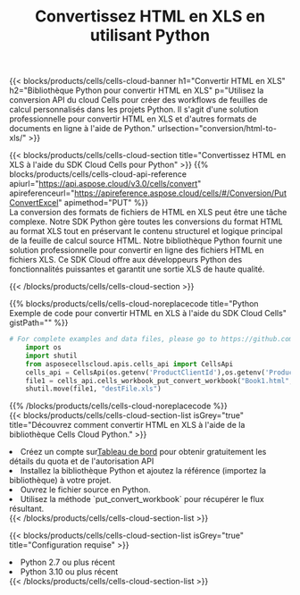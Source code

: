 ﻿---
title:  Convertissez HTML en XLS en utilisant Python
description:  Utilisation du SDK Cloud Aspose.Cells pour Python pour convertir un fichier au format HTML en fichier au format XLS.
kwords: Excel, Convert HTML to XLS, REST, Python
howto: How to convert HTML to XLS using Aspose.Cells Cloud Python library.
---
{{< blocks/products/cells/cells-cloud-banner h1="Convertir HTML en XLS" h2="Bibliothèque Python pour convertir HTML en XLS" p="Utilisez la conversion API du cloud Cells pour créer des workflows de feuilles de calcul personnalisés dans les projets Python. Il s\'agit d\'une solution professionnelle pour convertir HTML en XLS et d\'autres formats de documents en ligne à l\'aide de Python." urlsection="conversion/html-to-xls/" >}}

{{< blocks/products/cells/cells-cloud-section title="Convertissez HTML en XLS à l\'aide du SDK Cloud Cells pour Python" >}}
{{% blocks/products/cells/cells-cloud-api-reference apiurl="https://api.aspose.cloud/v3.0/cells/convert" apireferenceurl="https://apireference.aspose.cloud/cells/#/Conversion/PutConvertExcel" apimethod="PUT" %}}
<br/>
La conversion des formats de fichiers de HTML en XLS peut être une tâche complexe. Notre SDK Python gère toutes les conversions du format HTML au format XLS tout en préservant le contenu structurel et logique principal de la feuille de calcul source HTML. Notre bibliothèque Python fournit une solution professionnelle pour convertir en ligne des fichiers HTML en fichiers XLS. Ce SDK Cloud offre aux développeurs Python des fonctionnalités puissantes et garantit une sortie XLS de haute qualité.

{{< /blocks/products/cells/cells-cloud-section >}}

{{% blocks/products/cells/cells-cloud-noreplacecode title="Python Exemple de code pour convertir HTML en XLS à l\'aide du SDK Cloud Cells" gistPath="" %}}
 
```python
# For complete examples and data files, please go to https://github.com/aspose-cells-cloud/aspose-cells-cloud-python/
    import os
    import shutil
    from asposecellscloud.apis.cells_api import CellsApi
    cells_api = CellsApi(os.getenv('ProductClientId'),os.getenv('ProductClientSecret'))
    file1 = cells_api.cells_workbook_put_convert_workbook("Book1.html",format="xls")
    shutil.move(file1, "destFile.xls")     
```
 
{{% /blocks/products/cells/cells-cloud-noreplacecode %}}
<br/>
{{< blocks/products/cells/cells-cloud-section-list isGrey="true" title="Découvrez comment convertir HTML en XLS à l\'aide de la bibliothèque Cells Cloud Python." >}}
<li> Créez un compte sur<a href="https://dashboard.aspose.cloud/">Tableau de bord</a> pour obtenir gratuitement les détails du quota et de l'autorisation API</li>
<li>Installez la bibliothèque Python et ajoutez la référence (importez la bibliothèque) à votre projet.</li>
<li>Ouvrez le fichier source en Python.</li>
<li>Utilisez la méthode `put_convert_workbook` pour récupérer le flux résultant.</li>
{{< /blocks/products/cells/cells-cloud-section-list >}}

{{< blocks/products/cells/cells-cloud-section-list isGrey="true" title="Configuration requise" >}}
<li>Python 2.7 ou plus récent</li>
<li>Python 3.10 ou plus récent</li>
{{< /blocks/products/cells/cells-cloud-section-list >}}
